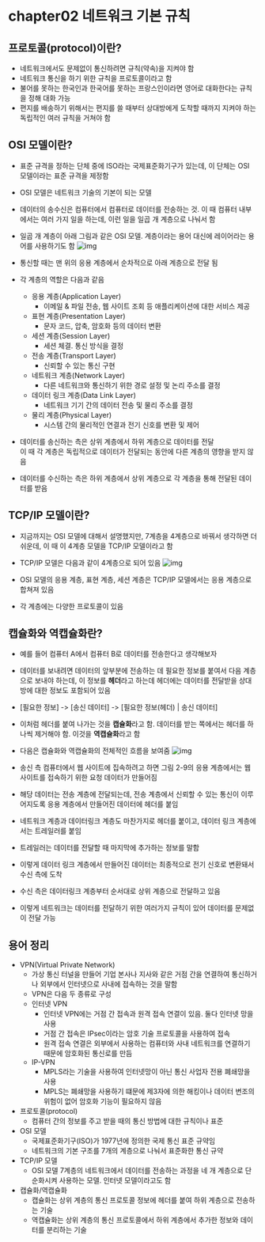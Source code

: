 # chapter02 네트워크 기본 규칙
## 프로토콜(protocol)이란?
- 네트워크에서도 문제없이 통신하려면 규칙(약속)을 지켜야 함
- 네트워크 통신을 하기 위한 규칙을 프로토콜이라고 함
- 불어를 못하는 한국인과 한국어를 못하는 프랑스인이라면 영어로 대화한다는 규칙을 정해 대화 가능
- 편지를 배송하기 위해서는 편지를 쓸 때부터 상대방에게 도착할 때까지 지켜야 하는 독립적인 여러 규칙을 거쳐야 함

## OSI 모델이란?
- 표준 규격을 정하는 단체 중에 ISO라는 국제표준화기구가 있는데, 이 단체는 OSI 모델이라는 표준 규격을 제정함
- OSI 모델은 네트워크 기술의 기본이 되는 모델
- 데이터의 송수신은 컴퓨터에서 컴퓨터로 데이터를 전송하는 것. 이 때 컴퓨터 내부에서는 여러 가지 일을 하는데, 이런 일을 일곱 개 계층으로 나눠서 함
- 일곱 개 계층이 아래 그림과 같은 OSI 모델. 계층이라는 용어 대신에 레이어라는 용어를 사용하기도 함
![img](https://github.com/koni114/Network/blob/master/img/network_03.JPG)

- 통신할 때는 맨 위의 응용 계층에서 순차적으로 아래 계층으로 전달 됨
- 각 계층의 역할은 다음과 같음
  - 응용 계층(Application Layer)
    - 이메일 & 파일 전송, 웹 사이트 조회 등 애플리케이션에 대한 서비스 제공
  - 표현 계층(Presentation Layer)
    - 문자 코드, 압축, 암호화 등의 데이터 변환
  - 세션 계층(Session Layer) 
    - 세션 체결. 통신 방식을 결정
  - 전송 계층(Transport Layer)  
    - 신뢰할 수 있는 통신 구현
  - 네트워크 계층(Network Layer)
    - 다른 네트워크와 통신하기 위한 경로 설정 및 논리 주소를 결정
  - 데이터 링크 계층(Data Link Layer)
    - 네트워크 기기 간의 데이터 전송 및 물리 주소를 결정
  - 물리 계층(Physical Layer)
    - 시스템 간의 물리적인 연결과 전기 신호를 변환 및 제어
- 데이터를 송신하는 측은 상위 계층에서 하위 계층으로 데이터를 전달  
  이 때 각 계층은 독립적으로 데이터가 전달되는 동안에 다른 계층의 영향을 받지 않음
- 데이터를 수신하는 측은 하위 계층에서 상위 계층으로 각 계층을 통해 전달된 데이터를 받음 

## TCP/IP 모델이란?
- 지금까지는 OSI 모델에 대해서 설명했지만, 7계층을 4계층으로 바꿔서 생각하면 더 쉬운데, 이 때 이 4계층 모델을 TCP/IP 모델이라고 함
- TCP/IP 모델은 다음과 같이 4계층으로 되어 있음
![img](https://github.com/koni114/Network/blob/master/img/network_04.JPG)

- OSI 모델의 응용 계층, 표현 계층, 세션 계층은 TCP/IP 모델에서는 응용 계층으로 합쳐져 있음
- 각 계층에는 다양한 프로토콜이 있음  

## 캡슐화와 역캡슐화란? 
- 예를 들어 컴퓨터 A에서 컴퓨터 B로 데이터를 전송한다고 생각해보자
- 데이터를 보내려면 데이터의 앞부분에 전송하는 데 필요한 정보를 붙여서 다음 계층으로 보내야 하는데, 이 정보를 <b>헤더</b>라고 하는데 헤더에는 데이터를 전달받을 상대방에 대한 정보도 포함되어 있음
- [필요한 정보] -> [송신 데이터] -> [필요한 정보(헤더) | 송신 데이터] 
- 이처럼 헤더를 붙여 나가는 것을 <b>캡슐화</b>라고 함. 데이터를 받는 쪽에서는 헤더를 하나씩 제거해야 함. 이것을 <b>역캡슐화</b>라고 함 
- 다음은 캡슐화와 역캡슐화의 전체적인 흐름을 보여줌
![img](https://github.com/koni114/Network/blob/master/img/network_05.JPG)

- 송신 측 컴퓨터에서 웹 사이트에 집속하려고 하면 그림 2-9의 응용 계층에서는 웹 사이트를 접속하기 위한 요청 데이터가 만들어짐
- 해당 데이터는 전송 계층에 전달되는데, 전송 계층에서 신뢰할 수 있는 통신이 이루어지도록 응용 계층에서 만들어진 데이터에 헤더를 붙임
- 네트워크 계층과 데이터링크 계층도 마찬가지로 헤더를 붙이고, 데이터 링크 계층에서는 트레일러를 붙임
- 트레일러는 데이터를 전달할 때 마지막에 추가하는 정보를 말함
- 이렇게 데이터 링크 계층에서 만들어진 데이터는 최종적으로 전기 신호로 변환돼서 수신 측에 도착
- 수신 측은 데이터링크 계층부터 순서대로 상위 계층으로 전달하고 있음
- 이렇게 네트워크는 데이터를 전달하기 위한 여러가지 규칙이 있어 데이터를 문제없이 전달 가능

## 용어 정리
- VPN(Virtual Private Network)
  - 가상 통신 터널을 만들어 기업 본사나 지사와 같은 거점 간을 연결하여 통신하거나 외부에서 인터넷으로 사내에 접속하는 것을 말함 
  - VPN은 다음 두 종류로 구성
  - 인터넷 VPN
    - 인터넷 VPN에는 거점 간 접속과 원격 접속 연결이 있음. 둘다 인터넷 망을 사용 
    - 거점 간 접속은 IPsec이라는 암호 기술 프로토콜을 사용하여 접속
    - 원격 접속 연결은 외부에서 사용하는 컴퓨터와 사내 네트워크를 연결하기 때문에 암호화된 통신로를 만듬
  - IP-VPN
    - MPLS라는 기술을 사용하여 인터넷망이 아닌 통신 사업자 전용 폐쇄망을 사용
    - MPLS는 폐쇄망을 사용하기 떄문에 제3자에 의한 해킹이나 데이터 변조의 위험이 없어 암호화 기능이 필요하지 않음
- 프로토콜(protocol)
  - 컴퓨터 간의 정보를 주고 받을 때의 통신 방법에 대한 규칙이나 표준
- OSI 모델
  - 국제표준화기구(ISO)가 1977년에 정의한 국제 통신 표준 규약임  
  - 네트워크의 기본 구조를 7개의 계층으로 나눠서 표준화한 통신 규약
- TCP/IP 모델
  - OSI 모델 7계층의 네트워크에서 데이터를 전송하는 과정을 네 개 계층으로 단순화시켜 사용하는 모델. 인터넷 모델이라고도 함
- 캡슐화/역캡슐화
  - 캡슐화는 상위 계층의 통신 프로토콜 정보에 헤더를 붙여 하위 계층으로 전송하는 기술
  - 역캡슐화는 상위 계층의 통신 프로토콜에서 하위 계층에서 추가한 정보와 데이터를 분리하는 기술
